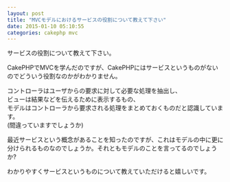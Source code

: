 ```yaml
---
layout: post
title: "MVCモデルにおけるサービスの役割について教えて下さい"
date: 2015-01-10 05:10:55
categories: cakephp mvc
---
```

<p>サービスの役割について教えて下さい。</p>

<p>CakePHPでMVCを学んだのですが、CakePHPにはサービスというものがないのでどういう役割なのかがわかりません。</p>

<p>コントローラはユーザからの要求に対して必要な処理を抽出し、<br>
ビューは結果などを伝えるために表示するもの、<br>
モデルはコントローラから要求される処理をまとめておくものだと認識しています。<br>
(間違っていますでしょうか)</p>

<p>最近サービスという概念があることを知ったのですが、これはモデルの中に更に分けられるものなのでしょうか。それともモデルのことを言ってるのでしょうか?</p>

<p>わかりやすくサービスというものについて教えていただけると嬉しいです。</p>
